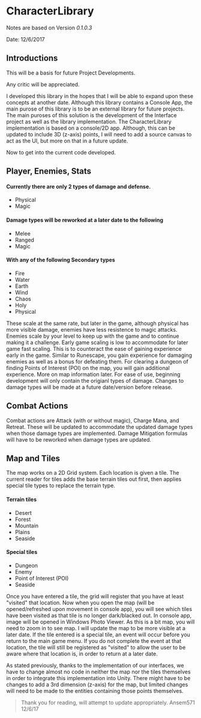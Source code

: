 # CharacterLibrary
Notes are based on Version *0.1.0.3*

Date: 12/6/2017

## Introductions
This will be a basis for future Project Developments.

Any critic will be appreciated.

I developed this library in the hopes that I will be able to expand upon these concepts at another date. Although this library contains a Console App, the main purose of this library is to be an external library for future projects. The main puroses of this solution is the development of the Interface project as well as the library implementation. The CharacterLibrary implementation is based on a console/2D app. Although, this can be updated to include 3D (z-axis) points, I will need to add a source canvas to act as the UI, but more on that in a future update.

Now to get into the current code developed.

## Player, Enemies, Stats

#### Currently there are only 2 types of damage and defense.
* Physical
* Magic

#### Damage types will be reworked at a later date to the following
* Melee
* Ranged
* Magic

#### With any of the following Secondary types
* Fire
* Water
* Earth
* Wind
* Chaos
* Holy
* Physical

These scale at the same rate, but later in the game, although physical has more visible damage, enemies have less resistence to magic attacks. Enemies scale by your level to keep up with the game and to continue making it a challenge. Early game scaling is low to accommodate for later game fast scaling. This is to counteract the ease of gaining experience early in the game. Similar to Runescape, you gain experience for damaging enemies as well as a bonus for defeating them. For clearing a dungeon of finding Points of Interest (POI) on the map, you will gain additional experience. More on map information later. 
For ease of use, beginning development will only contain the origianl types of damage. Changes to damage types will be made at a future date/version before release.

## Combat Actions
Combat actions are Attack (with or without magic), Charge Mana, and Retreat. These will be updated to accommodate the updated damage types when those damage types are implemented. Damage Mitigation formulas will have to be reworked when damage types are updated.

## Map and Tiles
The map works on a 2D Grid system. Each location is given a tile. The current reader for tiles adds the base terrain tiles out first, then applies special tile types to replace the terrain type.
#### Terrain tiles
* Desert
* Forest
* Mountain
* Plains
* Seaside

#### Special tiles
* Dungeon
* Enemy
* Point of Interest (POI)
* Seaside

Once you have entered a tile, the grid will register that you have at least "visited" that location. Now when you open the map (will be opened/refreshed upon movement in console app), you will see which tiles have been visited as that tile is no longer dark/blacked out. In console app, image will be opened in Windows Photo Viewer. As this is a bit map, you will need to zoom in to see map. I will update the map to be more visible at a later date. If the tile entered is a special tile, an event will occur before you return to the main game menu. If you do not complete the event at that location, the tile will still be registered as "visited" to allow the user to be aware where that location is, in order to return at a later date.

As stated previously, thanks to the implementation of our interfaces, we have to change almost no code in neither the map nor the tiles themselves in order to integrate this implementation into Unity.
There might have to be changes to add a 3rd dimension (z-axis) for the map, but limited changes will need to be made to the entities containing those points themselves. 

> Thank you for reading, will attempt to update appropriately.
> Ansem571 12/6/17